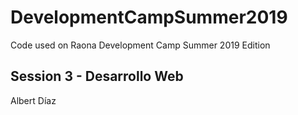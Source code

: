 # DevelopmentCampSummer2019
Code used on Raona Development Camp Summer 2019 Edition

## Session 3 - Desarrollo Web

Albert Díaz

